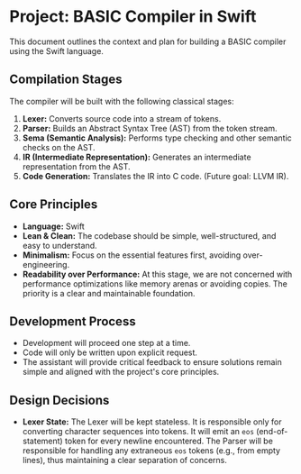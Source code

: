 # Project: BASIC Compiler in Swift

This document outlines the context and plan for building a BASIC compiler using the Swift language.

## Compilation Stages

The compiler will be built with the following classical stages:

1.  **Lexer:** Converts source code into a stream of tokens.
2.  **Parser:** Builds an Abstract Syntax Tree (AST) from the token stream.
3.  **Sema (Semantic Analysis):** Performs type checking and other semantic checks on the AST.
4.  **IR (Intermediate Representation):** Generates an intermediate representation from the AST.
5.  **Code Generation:** Translates the IR into C code. (Future goal: LLVM IR).

## Core Principles

-   **Language:** Swift
-   **Lean & Clean:** The codebase should be simple, well-structured, and easy to understand.
-   **Minimalism:** Focus on the essential features first, avoiding over-engineering.
-   **Readability over Performance:** At this stage, we are not concerned with performance optimizations like memory arenas or avoiding copies. The priority is a clear and maintainable foundation.

## Development Process

-   Development will proceed one step at a time.
-   Code will only be written upon explicit request.
-   The assistant will provide critical feedback to ensure solutions remain simple and aligned with the project's core principles.

## Design Decisions

- **Lexer State:** The Lexer will be kept stateless. It is responsible only for converting character sequences into tokens. It will emit an `eos` (end-of-statement) token for every newline encountered. The Parser will be responsible for handling any extraneous `eos` tokens (e.g., from empty lines), thus maintaining a clear separation of concerns.